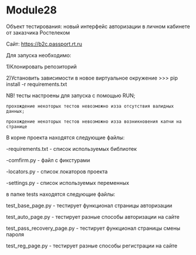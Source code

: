 # Module28
Объект тестирования: новый интерфейс авторизации в личном кабинете от заказчика Ростелеком


Сайт:  https://b2c.passport.rt.ru

Для запуска необходимо:

1)Клонировать репозиторий

2)Установить зависимости в новое виртуальное окружение >>> pip install -r requirements.txt

NB! тесты настроены для запуска с помощью RUN;

    прохождение некоторых тестов невозможно изза отсутствия валидных данных;
    
    прохождение некоторых тестов невозможно изза возникновения капчи на странице
    
    
В корне проекта находятся следующие файлы:

   -requirements.txt - список используемых библиотек

   -comfirm.py - файл с фикстурами

  -locators.py - список локаторов проекта

  -settings.py - список используемых переменных


 
в папке tests находятся следующие файлы:

   test_base_page.py - тестирует функционал страницы авторизации

  test_auto_page.py - тестирует разные способы авторизации на сайте

  test_pass_recovery_page.py - тестирует функционал страницы смены пароля

  test_reg_page.py - тестирует разные способы регистрации на сайте
